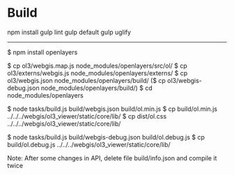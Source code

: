 Build
=====

npm install
gulp lint
gulp default
gulp uglify

-----
$ npm install openlayers

$ cp ol3/webgis.map.js node_modules/openlayers/src/ol/
$ cp ol3/externs/webgis.js node_modules/openlayers/externs/
$ cp ol3/webgis.json node_modules/openlayers/build/
($ cp ol3/webgis-debug.json node_modules/openlayers/build/)
$ cd node_modules/openlayers

$ node tasks/build.js build/webgis.json build/ol.min.js
$ cp build/ol.min.js ../../../webgis/ol3_viewer/static/core/lib/
$ cp dist/ol.css ../../../webgis/ol3_viewer/static/core/lib/

$ node tasks/build.js build/webgis-debug.json build/ol.debug.js
$ cp build/ol.debug.js ../../../webgis/ol3_viewer/static/core/lib/

Note: After some changes in API, delete file build/info.json and compile it twice

